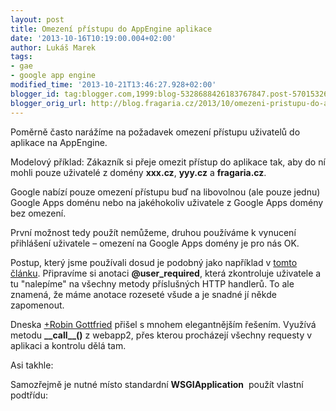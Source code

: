 ```yaml
---
layout: post
title: Omezení přístupu do AppEngine aplikace
date: '2013-10-16T10:19:00.004+02:00'
author: Lukáš Marek
tags:
- gae
- google app engine
modified_time: '2013-10-21T13:46:27.928+02:00'
blogger_id: tag:blogger.com,1999:blog-5328688426183767847.post-5701532649425033272
blogger_orig_url: http://blog.fragaria.cz/2013/10/omezeni-pristupu-do-appengine-aplikace.html
---
```


Poměrně často narážíme na požadavek omezení přístupu uživatelů do
aplikace na AppEngine.

Modelový příklad: Zákazník si přeje omezit přístup do aplikace tak, aby
do ní mohli pouze uživatelé z domény **xxx.cz**, **yyy.cz** a
**fragaria.cz**.

Google nabízí pouze omezení přístupu buď na libovolnou (ale pouze jednu)
Google Apps doménu nebo na jakéhokoliv uživatele z Google Apps domény
bez omezení.

První možnost tedy použít nemůžeme, druhou používáme k vynucení
přihlášení uživatele – omezení na Google Apps domény je pro nás OK.

Postup, který jsme používali dosud je podobný jako například v [tomto
článku](http://blog.abahgat.com/2013/01/07/user-authentication-with-webapp2-on-google-app-engine/).
Připravíme si anotaci **@user\_required**, která zkontroluje uživatele a
tu "nalepíme" na všechny metody příslušných HTTP handlerů. To ale
znamená, že máme anotace rozeseté všude a je snadné jí někde
zapomenout.

Dneska [+Robin Gottfried](https://plus.google.com/115351013889485284951)
přišel s mnohem elegantnějším řešením.
Využívá metodu **\_\_call\_\_()** z webapp2, přes kterou procházejí
všechny requesty v aplikaci a kontrolu dělá tam.

Asi takhle:

Samozřejmě je nutné místo standardní **WSGIApplication**  použít vlastní
podtřídu:
